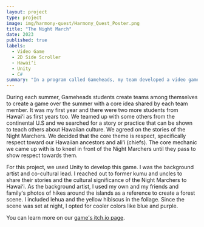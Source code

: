 ```yaml
---
layout: project
type: project
image: img/harmony-quest/Harmony_Quest_Poster.png
title: "The Night March"
date: 2023
published: true
labels:
  - Video Game
  - 2D Side Scroller
  - Hawaiʻi
  - Unity
  - C#
summary: "In a program called Gameheads, my team developed a video game based on the stories and legends of the Hawaiian *Night Marchers*."
---
```


During each summer, Gameheads students create teams among themselves to create a game over the summer with a core idea shared by each team member. It was my first year and there were two more students from Hawaiʻi as first years too. We teamed up with some others from the continental U.S and we searched for a story or practice that can be shown to teach others about Hawaiian culture. We agreed on the stories of the Night Marchers. We decided that the core theme is respect, specifically respect toward our Hawaiian ancestors and aliʻi (chiefs). The core mechanic we came up with is to kneel in front of the Night Marchers until they pass to show respect towards them. 

For this project, we used Unity to develop this game. I was the background artist and co-cultural lead. I reached out to former kumu and uncles to share their stories and the cultural significance of the Night Marchers to Hawaiʻi. As the background artist, I used my own and my friends and familyʻs photos of hikes around the islands as a reference to create a forest scene. I included lehua and the yellow hibiscus in the foliage. Since the scene was set at night, I opted for cooler colors like blue and purple. 

You can learn more on our [game's itch.io page](https://gameheads.itch.io/the-night-march).
